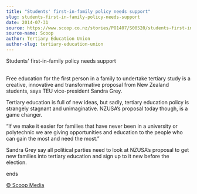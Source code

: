 ```yaml
---
title: "Students' first-in-family policy needs support"
slug: students-first-in-family-policy-needs-support
date: 2014-07-31
source: https://www.scoop.co.nz/stories/PO1407/S00520/students-first-in-family-policy-needs-support.htm
source-name: Scoop
author: Tertiary Education Union
author-slug: tertiary-education-union
---
```


<p>Students' first-in-family policy needs support </p>

<p><br>Free
education for the first person in a family to undertake
tertiary study is a creative, innovative and transformative
proposal from New Zealand students, says TEU vice-president
Sandra Grey.</p>

<p>Tertiary education is full of new ideas, but
sadly, tertiary education policy is strangely stagnant and
unimaginative. NZUSA’s proposal today though, is a game
changer.</p>

<p>“If we make it easier for families that have
never been in a university or polytechnic we are giving
opportunities and education to the people who can gain the
most and need the most.”</p>

<p>Sandra Grey say all political
parties need to look at NZUSA’s proposal to get new
families into tertiary education and sign up to it new
before the
election.</p>

<p>ends
</p>

<p>
<a href="http://www.scoop.co.nz/about/terms.html" target="_blank"><span>© Scoop Media</span></a>
         </p>